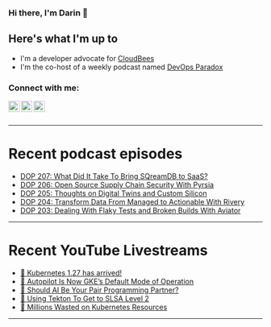### Hi there, I'm Darin 👋

## Here's what I'm up to
- I'm a developer advocate for [CloudBees][cloudbees-website]
- I'm the co-host of a weekly podcast named [DevOps Paradox][dop-website]

### Connect with me:

[<img align="left" alt="darinpope | Twitter" width="22px" src="https://cdn.jsdelivr.net/npm/simple-icons@v3/icons/twitter.svg" />][twitter]
[<img align="left" alt="darinpope | LinkedIn" width="22px" src="https://cdn.jsdelivr.net/npm/simple-icons@v3/icons/linkedin.svg" />][linkedin]
[<img align="left" alt="darinpope | Instagram" width="22px" src="https://cdn.jsdelivr.net/npm/simple-icons@v3/icons/instagram.svg" />][instagram]

<br />
<br />

---

# Recent podcast episodes
<!-- BLOG-POST-LIST:START -->
- [DOP 207: What Did It Take To Bring SQreamDB to SaaS?](https://www.devopsparadox.com/episodes/what-did-it-take-to-bring-sqreamdb-to-saas-207/)
- [DOP 206: Open Source Supply Chain Security With Pyrsia](https://www.devopsparadox.com/episodes/open-source-supply-chain-security-with-pyrsia-206/)
- [DOP 205: Thoughts on Digital Twins and Custom Silicon](https://www.devopsparadox.com/episodes/thoughts-on-digital-twins-and-custom-silicon-205/)
- [DOP 204: Transform Data From Managed to Actionable With Rivery](https://www.devopsparadox.com/episodes/transform-data-from-managed-to-actionable-with-rivery-204/)
- [DOP 203: Dealing With Flaky Tests and Broken Builds With Aviator](https://www.devopsparadox.com/episodes/dealing-with-flaky-tests-and-broken-builds-with-aviator-203/)
<!-- BLOG-POST-LIST:END -->

---

# Recent YouTube Livestreams
<!-- YOUTUBE:START -->
- [🔴 Kubernetes 1.27 has arrived!](https://www.youtube.com/watch?v=vunX1ps726w)
- [🔴 Autopilot Is Now GKE’s Default Mode of Operation](https://www.youtube.com/watch?v=pVE-utGSXkU)
- [🔴 Should AI Be Your Pair Programming Partner?](https://www.youtube.com/watch?v=QtG5214G9i4)
- [🔴 Using Tekton To Get to SLSA Level 2](https://www.youtube.com/watch?v=US1rFPJlrBw)
- [🔴 Millions Wasted on Kubernetes Resources](https://www.youtube.com/watch?v=Kq8r1EeYio8)
<!-- YOUTUBE:END -->

---


[website]: https://www.darinpope.com/
[twitter]: https://twitter.com/darinpope
[youtube]: https://youtube.com/darinpope
[instagram]: https://instagram.com/darinpope
[linkedin]: https://linkedin.com/in/darinpope
[cloudbees-website]: https://www.cloudbees.com/
[dop-website]: https://www.devopsparadox.com/

<!--
**darinpope/darinpope** is a ✨ _special_ ✨ repository because its `README.md` (this file) appears on your GitHub profile.

Here are some ideas to get you started:

- 🔭 I’m currently working on ...
- 🌱 I’m currently learning ...
- 👯 I’m looking to collaborate on ...
- 🤔 I’m looking for help with ...
- 💬 Ask me about ...
- 📫 How to reach me: ...
- 😄 Pronouns: ...
- ⚡ Fun fact: ...
-->
